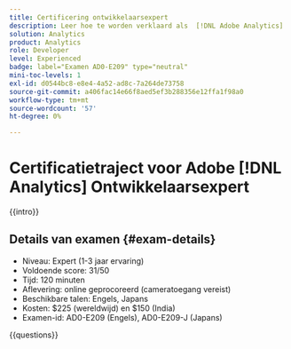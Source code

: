 ```yaml
---
title: Certificering ontwikkelaarsexpert
description: Leer hoe te worden verklaard als  [!DNL Adobe Analytics]  Deskundige van de Ontwikkelaar.
solution: Analytics
product: Analytics
role: Developer
level: Experienced
badge: label="Examen AD0-E209" type="neutral"
mini-toc-levels: 1
exl-id: d0544bc8-e8e4-4a52-ad8c-7a264de73758
source-git-commit: a406fac14e66f8aed5ef3b288356e12ffa1f98a0
workflow-type: tm+mt
source-wordcount: '57'
ht-degree: 0%

---
```


# Certificatietraject voor Adobe [!DNL Analytics] Ontwikkelaarsexpert

{{intro}}

## Details van examen {#exam-details}

* Niveau: Expert (1-3 jaar ervaring)
* Voldoende score: 31/50
* Tijd: 120 minuten
* Aflevering: online geprocoreerd (cameratoegang vereist)
* Beschikbare talen: Engels, Japans
* Kosten: $225 (wereldwijd) en $150 (India)
* Examen-id: AD0-E209 (Engels), AD0-E209-J (Japans)

{{questions}}
